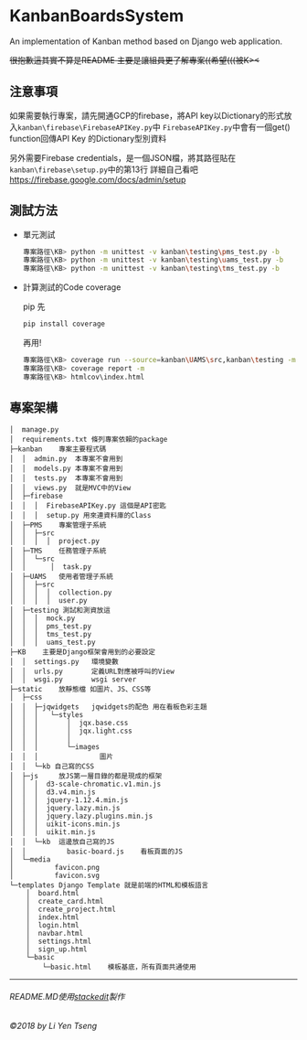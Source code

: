 
# KanbanBoardsSystem
An implementation of Kanban method based on Django web application.

~~很抱歉這其實不算是README 主要是讓組員更了解專案((希望(((被K><~~
## 注意事項
  如果需要執行專案，請先開通GCP的firebase，將API key以Dictionary的形式放入`kanban\firebase\FirebaseAPIKey.py`中
  `FirebaseAPIKey.py`中會有一個get() function回傳API Key 的Dictionary型別資料
  
  另外需要Firebase credentials，是一個JSON檔，將其路徑貼在`kanban\firebase\setup.py`中的第13行
  詳細自己看吧 <https://firebase.google.com/docs/admin/setup>
  

## 測試方法
- 單元測試 
  ```bash
  專案路徑\KB> python -m unittest -v kanban\testing\pms_test.py -b
  專案路徑\KB> python -m unittest -v kanban\testing\uams_test.py -b
  專案路徑\KB> python -m unittest -v kanban\testing\tms_test.py -b
  ```
- 計算測試的Code coverage
 
  pip 先
  
  ```bash
  pip install coverage
  ```
 
  再用!
  
  ```bash
  專案路徑\KB> coverage run --source=kanban\UAMS\src,kanban\testing -m unittest -v kanban\testing\uams_test.py -b
  專案路徑\KB> coverage report -m
  專案路徑\KB> htmlcov\index.html
  ```

## 專案架構
```text
│  manage.py
│  requirements.txt	條列專案依賴的package
├─kanban	專案主要程式碼
│  │  admin.py	本專案不會用到
│  │  models.py	本專案不會用到
│  │  tests.py	本專案不會用到
│  │  views.py	就是MVC中的View
│  ├─firebase
│  │  │  FirebaseAPIKey.py 這個是API密匙
│  │  │  setup.py 用來連資料庫的Class
│  ├─PMS	專案管理子系統
│  │  ├─src
│  │  │  │  project.py
│  ├─TMS	任務管理子系統
│  │  └─src
│  │      │  task.py
│  ├─UAMS	使用者管理子系統
│  │  ├─src
│  │  │  │  collection.py
│  │  │  │  user.py
│  ├─testing 測試和測資放這
│  │  │  mock.py
│  │  │  pms_test.py
│  │  │  tms_test.py
│  │  │  uams_test.py
├─KB	主要是Django框架會用到的必要設定
│  │  settings.py	環境變數
│  │  urls.py		定義URL對應被呼叫的View
│  │  wsgi.py		wsgi server
├─static	放靜態檔 如圖片、JS、CSS等
│  ├─css
│  │  ├─jqwidgets	jqwidgets的配色 用在看板色彩主題
│  │  │   └─styles
│  │  │       │  jqx.base.css
│  │  │       │  jqx.light.css
│  │  │       │
│  │  │       └─images
│  │  │               圖片
│  │  └─kb 自己寫的CSS   
│  ├─js		放JS第一層目錄的都是現成的框架
│  │  │  d3-scale-chromatic.v1.min.js
│  │  │  d3.v4.min.js
│  │  │  jquery-1.12.4.min.js
│  │  │  jquery.lazy.min.js
│  │  │  jquery.lazy.plugins.min.js
│  │  │  uikit-icons.min.js
│  │  │  uikit.min.js
│  │  └─kb	這邊放自己寫的JS
│  │          basic-board.js	看板頁面的JS
│  └─media
│          favicon.png
│          favicon.svg
└─templates	Django Template 就是前端的HTML和模板語言
    │  board.html
    │  create_card.html
    │  create_project.html
    │  index.html
    │  login.html
    │  navbar.html
    │  settings.html
    │  sign_up.html
    └─basic
        └─basic.html	模板基底，所有頁面共通使用
```

  
---
###### README.MD使用[stackedit](https://stackedit.io/)製作
###### ©2018 by Li Yen Tseng
